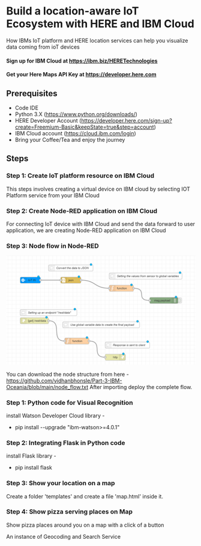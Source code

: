 # Build a location-aware IoT Ecosystem with HERE and IBM Cloud

How IBMs IoT platform and HERE location services can help you visualize data coming from ioT devices

#### Sign up for IBM Cloud at https://ibm.biz/HERETechnologies
#### Get your Here Maps API Key at https://developer.here.com

## Prerequisites

- Code IDE
- Python 3.X (https://www.python.org/downloads/)
- HERE Developer Account (https://developer.here.com/sign-up?create=Freemium-Basic&keepState=true&step=account)
- IBM Cloud account (https://cloud.ibm.com/login)
- Bring your Coffee/Tea and enjoy the journey 

## Steps

### Step 1: Create IoT platform resource on IBM Cloud

This steps involves creating a virtual device on IBM cloud by selecting IOT Platform service from your IBM Cloud

### Step 2: Create Node-RED application on IBM Cloud

For connecting IoT device with IBM Cloud and send the data forward to user application, we are creating Node-RED application on IBM Cloud

### Step 3: Node flow in Node-RED

![Arch](/imgs/flow.PNG)

You can download the node structure from here - https://github.com/vidhanbhonsle/Part-3-IBM-Oceania/blob/main/node_flow.txt
After importing deploy the complete flow.
 
### Step 1: Python code for Visual Recognition

install Watson Developer Cloud library -
- pip install --upgrade "ibm-watson>=4.0.1"


### Step 2: Integrating Flask in Python code

install Flask library -
- pip install flask


### Step 3: Show your location on a map

Create a folder 'templates' and create a file 'map.html' inside it.


### Step 4: Show pizza serving places on Map

Show pizza places around you on a map with a click of a button

An instance of Geocoding and Search Service


